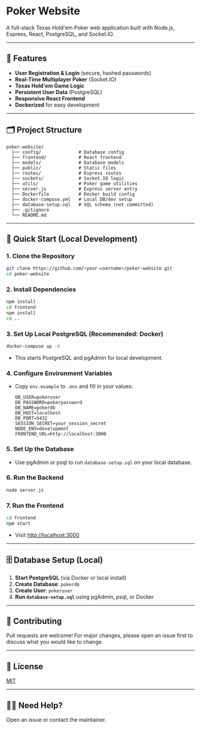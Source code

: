 # Poker Website

A full-stack Texas Hold'em Poker web application built with Node.js, Express, React, PostgreSQL, and Socket.IO.

---

## 🚀 Features

- **User Registration & Login** (secure, hashed passwords)
- **Real-Time Multiplayer Poker** (Socket.IO)
- **Texas Hold'em Game Logic**
- **Persistent User Data** (PostgreSQL)
- **Responsive React Frontend**
- **Dockerized** for easy development

---

## 🗂️ Project Structure

```
poker-website/
  ├── config/              # Database config
  ├── frontend/            # React frontend
  ├── models/              # Database models
  ├── public/              # Static files
  ├── routes/              # Express routes
  ├── sockets/             # Socket.IO logic
  ├── utils/               # Poker game utilities
  ├── server.js            # Express server entry
  ├── Dockerfile           # Docker build config
  ├── docker-compose.yml   # Local DB/dev setup
  ├── database-setup.sql   # SQL schema (not committed)
  ├── .gitignore
  └── README.md
```

---

## 🏁 Quick Start (Local Development)

### 1. **Clone the Repository**
```bash
git clone https://github.com/<your-username>/poker-website.git
cd poker-website
```

### 2. **Install Dependencies**
```bash
npm install
cd frontend
npm install
cd ..
```

### 3. **Set Up Local PostgreSQL (Recommended: Docker)**
```bash
docker-compose up -d
```
- This starts PostgreSQL and pgAdmin for local development.

### 4. **Configure Environment Variables**
- Copy `env.example` to `.env` and fill in your values:
  ```
  DB_USER=pokeruser
  DB_PASSWORD=pokerpassword
  DB_NAME=pokerdb
  DB_HOST=localhost
  DB_PORT=5432
  SESSION_SECRET=your_session_secret
  NODE_ENV=development
  FRONTEND_URL=http://localhost:3000
  ```

### 5. **Set Up the Database**
- Use pgAdmin or psql to run `database-setup.sql` on your local database.

### 6. **Run the Backend**
```bash
node server.js
```

### 7. **Run the Frontend**
```bash
cd frontend
npm start
```
- Visit [http://localhost:3000](http://localhost:3000)

---

## 🗄️ Database Setup (Local)

1. **Start PostgreSQL** (via Docker or local install)
2. **Create Database**: `pokerdb`
3. **Create User**: `pokeruser`
4. **Run `database-setup.sql`** using pgAdmin, psql, or Docker

---

## 🤝 Contributing

Pull requests are welcome! For major changes, please open an issue first to discuss what you would like to change.

---

## 📄 License

[MIT](LICENSE)

---

## 🙋‍♂️ Need Help?

Open an issue or contact the maintainer. 
